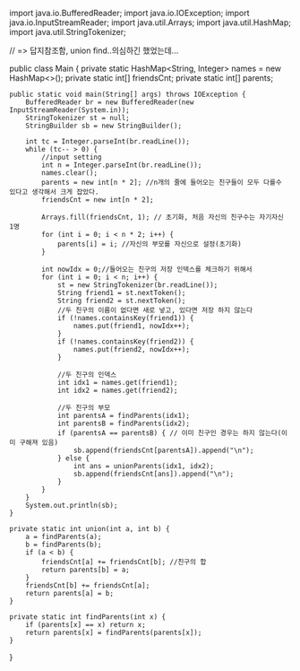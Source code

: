 import java.io.BufferedReader;
import java.io.IOException;
import java.io.InputStreamReader;
import java.util.Arrays;
import java.util.HashMap;
import java.util.StringTokenizer;

// => 답지참조함, union find..의심하긴 했었는데...

public class Main {
    private static HashMap<String, Integer> names = new HashMap<>();
    private static int[] friendsCnt;
    private static int[] parents;

    public static void main(String[] args) throws IOException {
        BufferedReader br = new BufferedReader(new InputStreamReader(System.in));
        StringTokenizer st = null;
        StringBuilder sb = new StringBuilder();

        int tc = Integer.parseInt(br.readLine());
        while (tc-- > 0) {
            //input setting 
            int n = Integer.parseInt(br.readLine());
            names.clear();
            parents = new int[n * 2]; //n개의 줄에 들어오는 친구들이 모두 다를수 있다고 생각해서 크게 잡았다.
            friendsCnt = new int[n * 2];

            Arrays.fill(friendsCnt, 1); // 초기화, 처음 자신의 친구수는 자기자신 1명
            for (int i = 0; i < n * 2; i++) {
                parents[i] = i; //자신의 부모를 자신으로 설정(초기화)
            }

            int nowIdx = 0;//들어오는 친구의 저장 인덱스를 체크하기 위해서 
            for (int i = 0; i < n; i++) {
                st = new StringTokenizer(br.readLine());
                String friend1 = st.nextToken();
                String friend2 = st.nextToken();
                //두 친구의 이름이 없다면 새로 넣고, 있다면 저장 하지 않는다
                if (!names.containsKey(friend1)) {
                    names.put(friend1, nowIdx++);
                }
                if (!names.containsKey(friend2)) {
                    names.put(friend2, nowIdx++);
                }

                //두 친구의 인덱스
                int idx1 = names.get(friend1);
                int idx2 = names.get(friend2);

                //두 친구의 부모
                int parentsA = findParents(idx1);
                int parentsB = findParents(idx2);
                if (parentsA == parentsB) { // 이미 친구인 경우는 하지 않는다(이미 구해져 있음)
                    sb.append(friendsCnt[parentsA]).append("\n");
                } else {
                    int ans = unionParents(idx1, idx2);
                    sb.append(friendsCnt[ans]).append("\n");
                }
            }
        }
        System.out.println(sb);
    }

    private static int union(int a, int b) {
        a = findParents(a);
        b = findParents(b);
        if (a < b) {
            friendsCnt[a] += friendsCnt[b]; //친구의 합
            return parents[b] = a;
        }
        friendsCnt[b] += friendsCnt[a];
        return parents[a] = b;
    }

    private static int findParents(int x) {
        if (parents[x] == x) return x;
        return parents[x] = findParents(parents[x]);
    }
}
